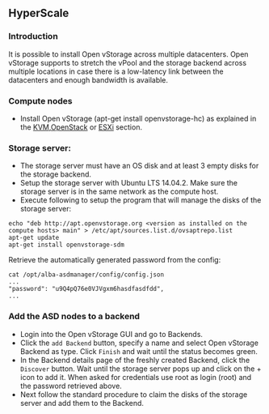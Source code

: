 ## HyperScale

### Introduction
It is possible to install Open vStorage across multiple datacenters. Open vStorage supports to stretch the vPool and the storage backend across multiple locations in case there is a low-latency link between the datacenters and enough bandwidth is available.

### Compute nodes
* Install Open vStorage (apt-get install openvstorage-hc) as explained in the [KVM](kvm.md),[OpenStack](openstack.md) or [ESXi](esxi.md) section.

### Storage server:
* The storage server must have an OS disk and at least 3 empty disks for the storage backend.
* Setup the storage server with Ubuntu LTS 14.04.2. Make sure the storage server is in the same network as the compute host.
* Execute following to setup the program that will manage the disks of the storage server:
```
echo "deb http://apt.openvstorage.org <version as installed on the compute hosts> main" > /etc/apt/sources.list.d/ovsaptrepo.list
apt-get update
apt-get install openvstorage-sdm
```
Retrieve the automatically generated password from the config:
```
cat /opt/alba-asdmanager/config/config.json
...
"password": "u9Q4pQ76e0VJVgxm6hasdfasdfdd",
...
```



### Add the ASD nodes to a backend
* Login into the Open vStorage GUI and go to Backends.
* Click the `add Backend` button, specify a name and select Open vStorage Backend as type. Click `Finish` and wait until the status becomes green.
* In the Backend details page of the freshly created Backend, click the `Discover` button. Wait until the storage server pops up and click on the + icon to add it. When asked for credentials use root as login (root) and the password retrieved above.
* Next follow the standard procedure to claim the disks of the storage server and add them to the Backend.